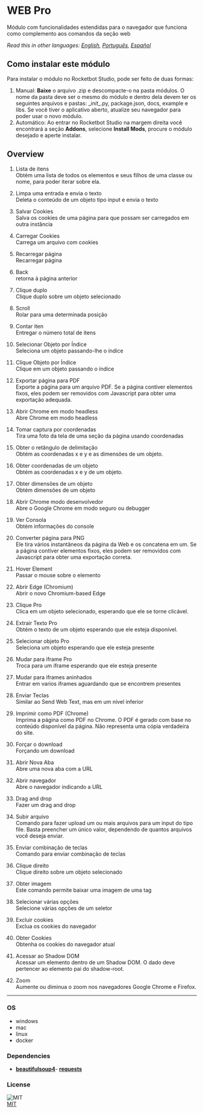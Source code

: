 



# WEB Pro
  
Módulo com funcionalidades estendidas para o navegador que funciona como complemento aos comandos da seção web  

*Read this in other languages: [English](README.md), [Português](README.pr.md), [Español](README.es.md)*

## Como instalar este módulo
  
Para instalar o módulo no Rocketbot Studio, pode ser feito de duas formas:
1. Manual: __Baixe__ o arquivo .zip e descompacte-o na pasta módulos. O nome da pasta deve ser o mesmo do módulo e dentro dela devem ter os seguintes arquivos e pastas: \__init__.py, package.json, docs, example e libs. Se você tiver o aplicativo aberto, atualize seu navegador para poder usar o novo módulo.
2. Automático: Ao entrar no Rocketbot Studio na margem direita você encontrará a seção **Addons**, selecione **Install Mods**, procure o módulo desejado e aperte instalar.  


## Overview


1. Lista de itens  
Obtém uma lista de todos os elementos e seus filhos de uma classe ou nome, para poder iterar sobre ela.

2. Limpa uma entrada e envia o texto  
Deleta o conteúdo de um objeto tipo input e envia o texto

3. Salvar Cookies  
Salva os cookies de uma página para que possam ser carregados em outra instância

4. Carregar Cookies  
Carrega um arquivo com cookies

5. Recarregar página  
Recarregar página

6. Back  
retorna à página anterior

7. Clique duplo  
Clique duplo sobre um objeto selecionado

8. Scroll  
Rolar para uma determinada posição

9. Contar iten  
Entregar o número total de itens

10. Selecionar Objeto por Índice  
Seleciona um objeto passando-lhe o índice

11. Clique Objeto por Índice  
Clique em um objeto passando o índice

12. Exportar página para PDF  
Exporte a página para um arquivo PDF. Se a página contiver elementos fixos, eles podem ser removidos com Javascript para obter uma exportação adequada.

13. Abrir Chrome em modo headless  
Abre Chrome em modo headless

14. Tomar captura por coordenadas  
Tira uma foto da tela de uma seção da página usando coordenadas

15. Obter o retângulo de delimitação  
Obtém as coordenadas x e y e as dimensões de um objeto.

16. Obter coordenadas de um objeto  
Obtém as coordenadas x e y de um objeto.

17. Obter dimensões de um objeto  
Obtém dimensões de um objeto

18. Abrir Chrome modo desenvolvedor  
Abre o Google Chrome em modo seguro ou debugger

19. Ver Consola  
Obtém informações do console

20. Converter página para PNG  
Ele tira vários instantâneos da página da Web e os concatena em um. Se a página contiver elementos fixos, eles podem ser removidos com Javascript para obter uma exportação correta.

21. Hover Element  
Passar o mouse sobre o elemento

22. Abrir Edge (Chromium)  
Abrir o novo Chromium-based Edge

23. Clique Pro  
Clica em um objeto selecionado, esperando que ele se torne clicável.

24. Extrair Texto Pro  
Obtém o texto de um objeto esperando que ele esteja disponível.

25. Selecionar objeto Pro  
Seleciona um objeto esperando que ele esteja presente

26. Mudar para iframe Pro  
Troca para um iframe esperando que ele esteja presente

27. Mudar para iframes aninhados  
Entrar em varios iframes aguardando que se encontrem presentes

28. Enviar Teclas  
Similar ao Send Web Text, mas em um nível inferior

29. Imprimir como PDF (Chrome)  
Imprima a página como PDF no Chrome. O PDF é gerado com base no conteúdo disponível da página. Não representa uma cópia verdadeira do site.

30. Forçar o download  
Forçando um download

31. Abrir Nova Aba  
Abre uma nova aba com a URL

32. Abrir navegador  
Abre o navegador indicando a URL

33. Drag and drop  
Fazer um drag and drop

34. Subir arquivo  
Comando para fazer upload um ou mais arquivos para um input do tipo file. Basta preencher um único valor, dependendo de quantos arquivos você deseja enviar.

35. Enviar combinação de teclas  
Comando para enviar combinação de teclas

36. Clique direito  
Clique direito sobre um objeto selecionado

37. Obter imagem  
Este comando permite baixar uma imagem de uma tag <img>

38. Selecionar várias opções  
Selecione várias opções de um seletor

39. Excluir cookies  
Exclua os cookies do navegador

40. Obter Cookies  
Obtenha os cookies do navegador atual

41. Acessar ao Shadow DOM  
Acessar um elemento dentro de um Shadow DOM. O dado deve pertencer ao elemento pai do shadow-root.

42. Zoom  
Aumente ou diminua o zoom nos navegadores Google Chrome e Firefox.  




----
### OS

- windows
- mac
- linux
- docker

### Dependencies
- [**beautifulsoup4**](https://pypi.org/project/beautifulsoup4/)- [**requests**](https://pypi.org/project/requests/)
### License
  
![MIT](https://camo.githubusercontent.com/107590fac8cbd65071396bb4d04040f76cde5bde/687474703a2f2f696d672e736869656c64732e696f2f3a6c6963656e73652d6d69742d626c75652e7376673f7374796c653d666c61742d737175617265)  
[MIT](http://opensource.org/licenses/mit-license.ph)